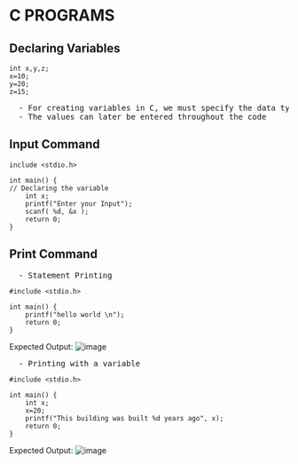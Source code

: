 # C PROGRAMS

## Declaring Variables
```
int x,y,z;
x=10;
y=20;
z=15;
```
<pre>
  - For creating variables in C, we must specify the data type enter the variable name(s)
  - The values can later be entered throughout the code
</pre>

## Input Command
```
include <stdio.h>

int main() {
// Declaring the variable
	int x;
	printf("Enter your Input");
	scanf( %d, &x );
	return 0;
}
```

## Print Command

<pre>
  - Statement Printing
</pre>
```
#include <stdio.h>

int main() {
    printf("hello world \n");
    return 0;
}
```
Expected Output:
![image](https://github.com/user-attachments/assets/4d64e5b7-6734-4609-bf20-00f3a741ce2f)

<pre>
  - Printing with a variable
</pre>
```
#include <stdio.h>

int main() {
    int x;
    x=20;
    printf("This building was built %d years ago", x);
    return 0;
}
```
Expected Output:
![image](https://github.com/user-attachments/assets/2ff0b447-2db9-4698-b1d2-4382947e0e18)





